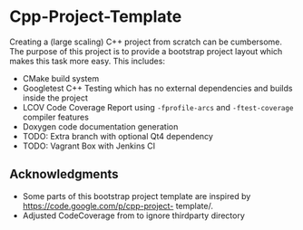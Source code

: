 Cpp-Project-Template
====================

Creating a (large scaling) C++ project from scratch can be cumbersome. The purpose of this project is to provide a bootstrap project layout which makes this task more easy. This includes:

 * CMake build system
 * Googletest C++ Testing which has no external dependencies and builds inside the project
 * LCOV Code Coverage Report using `-fprofile-arcs` and `-ftest-coverage` compiler features
 * Doxygen code documentation generation
 * TODO: Extra branch with optional Qt4 dependency
 * TODO: Vagrant Box with Jenkins CI

## Acknowledgments

 * Some parts of this bootstrap project template are inspired by https://code.google.com/p/cpp-project- template/.
 * Adjusted CodeCoverage from to ignore thirdparty directory
